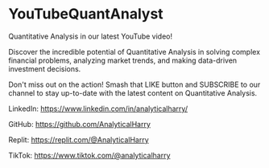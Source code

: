 # YouTubeQuantAnalyst

Quantitative Analysis in our latest YouTube video!

Discover the incredible potential of Quantitative Analysis in solving complex financial problems, analyzing market trends, and making data-driven investment decisions. 

Don't miss out on the action! Smash that LIKE button and SUBSCRIBE to our channel to stay up-to-date with the latest content on Quantitative Analysis. 

LinkedIn: https://www.linkedin.com/in/analyticalharry/

GitHub: https://github.com/AnalyticalHarry

Replit: https://replit.com/@AnalyticalHarry

TikTok: https://www.tiktok.com/@analyticalharry



